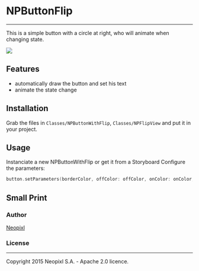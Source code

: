 # NPButtonFlip

***

This is a simple button with a circle at right, who will animate when changing state.

<img src = "https://github.com/neopixl/NPFlipButton/blob/master/Documentation/npflipbutton.gif?raw=true" />


## Features

- automatically draw the button and set his text
- animate the state change

## Installation

Grab the files in `Classes/NPButtonWithFlip`, `Classes/NPFlipView` and put it in your
project.

## Usage

Instanciate a new NPButtonWithFlip or get it from a Storyboard
Configure the parameters:
```swift
button.setParameters(borderColor, offColor: offColor, onColor: onColor, flipOffImage: imageOff, flipOnImage: imageOn, text: "Button", textFont: textFont)
```

## Small Print

### Author

[Neopixl](http://www.neopixl.com)

### License
-------------------------

Copyright 2015 Neopixl S.A. - Apache 2.0 licence. 